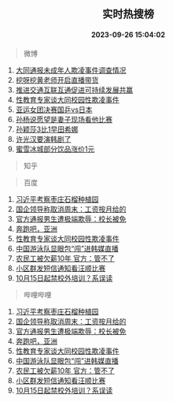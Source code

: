 <div align="center"><h2>实时热搜榜</h2><h4>2023-09-26 15:04:02</h4></div>

> 微博  

1. [大同通报未成年人欺凌事件调查情况](https://s.weibo.com/weibo?q=%23%E5%A4%A7%E5%90%8C%E9%80%9A%E6%8A%A5%E6%9C%AA%E6%88%90%E5%B9%B4%E4%BA%BA%E6%AC%BA%E5%87%8C%E4%BA%8B%E4%BB%B6%E8%B0%83%E6%9F%A5%E6%83%85%E5%86%B5%23&t=31&band_rank=1&Refer=top)<br />
2. [挖呀挖黄老师开启直播带货](https://s.weibo.com/weibo?q=%23%E6%8C%96%E5%91%80%E6%8C%96%E9%BB%84%E8%80%81%E5%B8%88%E5%BC%80%E5%90%AF%E7%9B%B4%E6%92%AD%E5%B8%A6%E8%B4%A7%23&t=31&band_rank=2&Refer=top)<br />
3. [推进交通互联互通促进可持续发展共赢](https://s.weibo.com/weibo?q=%23%E6%8E%A8%E8%BF%9B%E4%BA%A4%E9%80%9A%E4%BA%92%E8%81%94%E4%BA%92%E9%80%9A%E4%BF%83%E8%BF%9B%E5%8F%AF%E6%8C%81%E7%BB%AD%E5%8F%91%E5%B1%95%E5%85%B1%E8%B5%A2%23&t=31&band_rank=3&Refer=top)<br />
4. [性教育专家谈大同校园性欺凌事件](https://s.weibo.com/weibo?q=%23%E6%80%A7%E6%95%99%E8%82%B2%E4%B8%93%E5%AE%B6%E8%B0%88%E5%A4%A7%E5%90%8C%E6%A0%A1%E5%9B%AD%E6%80%A7%E6%AC%BA%E5%87%8C%E4%BA%8B%E4%BB%B6%23&t=31&band_rank=4&Refer=top)<br />
5. [亚运女团决赛国乒vs日本](https://s.weibo.com/weibo?q=%23%E4%BA%9A%E8%BF%90%E5%A5%B3%E5%9B%A2%E5%86%B3%E8%B5%9B%E5%9B%BD%E4%B9%92vs%E6%97%A5%E6%9C%AC%23&t=31&band_rank=5&Refer=top)<br />
6. [孙杨说愿望是妻子现场看他比赛](https://s.weibo.com/weibo?q=%23%E5%AD%99%E6%9D%A8%E8%AF%B4%E6%84%BF%E6%9C%9B%E6%98%AF%E5%A6%BB%E5%AD%90%E7%8E%B0%E5%9C%BA%E7%9C%8B%E4%BB%96%E6%AF%94%E8%B5%9B%23&t=31&band_rank=6&Refer=top)<br />
7. [孙颖莎3比1早田希娜](https://s.weibo.com/weibo?q=%E5%AD%99%E9%A2%96%E8%8E%8E3%E6%AF%941%E6%97%A9%E7%94%B0%E5%B8%8C%E5%A8%9C&t=31&band_rank=7&Refer=top)<br />
8. [许光汉要演韩剧了](https://s.weibo.com/weibo?q=%23%E8%AE%B8%E5%85%89%E6%B1%89%E8%A6%81%E6%BC%94%E9%9F%A9%E5%89%A7%E4%BA%86%23&t=31&band_rank=8&Refer=top)<br />
9. [蜜雪冰城部分饮品涨价1元](https://s.weibo.com/weibo?q=%23%E8%9C%9C%E9%9B%AA%E5%86%B0%E5%9F%8E%E9%83%A8%E5%88%86%E9%A5%AE%E5%93%81%E6%B6%A8%E4%BB%B71%E5%85%83%23&t=31&band_rank=9&Refer=top)<br />

> 知乎  


> 百度  

1. [习近平考察枣庄石榴种植园](https://www.baidu.com/s?wd=%E4%B9%A0%E8%BF%91%E5%B9%B3%E8%80%83%E5%AF%9F%E6%9E%A3%E5%BA%84%E7%9F%B3%E6%A6%B4%E7%A7%8D%E6%A4%8D%E5%9B%AD&sa=fyb_news&rsv_dl=fyb_news)<br />
2. [国企领导称取消周末：工资按月给的](https://www.baidu.com/s?wd=%E5%9B%BD%E4%BC%81%E9%A2%86%E5%AF%BC%E7%A7%B0%E5%8F%96%E6%B6%88%E5%91%A8%E6%9C%AB%EF%BC%9A%E5%B7%A5%E8%B5%84%E6%8C%89%E6%9C%88%E7%BB%99%E7%9A%84&sa=fyb_news&rsv_dl=fyb_news)<br />
3. [官方通报男生遭极端欺辱：校长被免](https://www.baidu.com/s?wd=%E5%AE%98%E6%96%B9%E9%80%9A%E6%8A%A5%E7%94%B7%E7%94%9F%E9%81%AD%E6%9E%81%E7%AB%AF%E6%AC%BA%E8%BE%B1%EF%BC%9A%E6%A0%A1%E9%95%BF%E8%A2%AB%E5%85%8D&sa=fyb_news&rsv_dl=fyb_news)<br />
4. [奔跑吧，亚洲](https://www.baidu.com/s?wd=%E5%A5%94%E8%B7%91%E5%90%A7%EF%BC%8C%E4%BA%9A%E6%B4%B2&sa=fyb_news&rsv_dl=fyb_news)<br />
5. [性教育专家谈大同校园性欺凌事件](https://www.baidu.com/s?wd=%E6%80%A7%E6%95%99%E8%82%B2%E4%B8%93%E5%AE%B6%E8%B0%88%E5%A4%A7%E5%90%8C%E6%A0%A1%E5%9B%AD%E6%80%A7%E6%AC%BA%E5%87%8C%E4%BA%8B%E4%BB%B6&sa=fyb_news&rsv_dl=fyb_news)<br />
6. [中国游泳队显眼包“闯”进韩媒直播](https://www.baidu.com/s?wd=%E4%B8%AD%E5%9B%BD%E6%B8%B8%E6%B3%B3%E9%98%9F%E6%98%BE%E7%9C%BC%E5%8C%85%E2%80%9C%E9%97%AF%E2%80%9D%E8%BF%9B%E9%9F%A9%E5%AA%92%E7%9B%B4%E6%92%AD&sa=fyb_news&rsv_dl=fyb_news)<br />
7. [农民工被欠薪10年 官方：管不了](https://www.baidu.com/s?wd=%E5%86%9C%E6%B0%91%E5%B7%A5%E8%A2%AB%E6%AC%A0%E8%96%AA10%E5%B9%B4+%E5%AE%98%E6%96%B9%EF%BC%9A%E7%AE%A1%E4%B8%8D%E4%BA%86&sa=fyb_news&rsv_dl=fyb_news)<br />
8. [小区群发短信通知看汪顺比赛](https://www.baidu.com/s?wd=%E5%B0%8F%E5%8C%BA%E7%BE%A4%E5%8F%91%E7%9F%AD%E4%BF%A1%E9%80%9A%E7%9F%A5%E7%9C%8B%E6%B1%AA%E9%A1%BA%E6%AF%94%E8%B5%9B&sa=fyb_news&rsv_dl=fyb_news)<br />
9. [10月15日起禁校外培训？系误读](https://www.baidu.com/s?wd=10%E6%9C%8815%E6%97%A5%E8%B5%B7%E7%A6%81%E6%A0%A1%E5%A4%96%E5%9F%B9%E8%AE%AD%EF%BC%9F%E7%B3%BB%E8%AF%AF%E8%AF%BB&sa=fyb_news&rsv_dl=fyb_news)<br />

> 哔哩哔哩  

1. [习近平考察枣庄石榴种植园](https://www.baidu.com/s?wd=%E4%B9%A0%E8%BF%91%E5%B9%B3%E8%80%83%E5%AF%9F%E6%9E%A3%E5%BA%84%E7%9F%B3%E6%A6%B4%E7%A7%8D%E6%A4%8D%E5%9B%AD&sa=fyb_news&rsv_dl=fyb_news)<br />
2. [国企领导称取消周末：工资按月给的](https://www.baidu.com/s?wd=%E5%9B%BD%E4%BC%81%E9%A2%86%E5%AF%BC%E7%A7%B0%E5%8F%96%E6%B6%88%E5%91%A8%E6%9C%AB%EF%BC%9A%E5%B7%A5%E8%B5%84%E6%8C%89%E6%9C%88%E7%BB%99%E7%9A%84&sa=fyb_news&rsv_dl=fyb_news)<br />
3. [官方通报男生遭极端欺辱：校长被免](https://www.baidu.com/s?wd=%E5%AE%98%E6%96%B9%E9%80%9A%E6%8A%A5%E7%94%B7%E7%94%9F%E9%81%AD%E6%9E%81%E7%AB%AF%E6%AC%BA%E8%BE%B1%EF%BC%9A%E6%A0%A1%E9%95%BF%E8%A2%AB%E5%85%8D&sa=fyb_news&rsv_dl=fyb_news)<br />
4. [奔跑吧，亚洲](https://www.baidu.com/s?wd=%E5%A5%94%E8%B7%91%E5%90%A7%EF%BC%8C%E4%BA%9A%E6%B4%B2&sa=fyb_news&rsv_dl=fyb_news)<br />
5. [性教育专家谈大同校园性欺凌事件](https://www.baidu.com/s?wd=%E6%80%A7%E6%95%99%E8%82%B2%E4%B8%93%E5%AE%B6%E8%B0%88%E5%A4%A7%E5%90%8C%E6%A0%A1%E5%9B%AD%E6%80%A7%E6%AC%BA%E5%87%8C%E4%BA%8B%E4%BB%B6&sa=fyb_news&rsv_dl=fyb_news)<br />
6. [中国游泳队显眼包“闯”进韩媒直播](https://www.baidu.com/s?wd=%E4%B8%AD%E5%9B%BD%E6%B8%B8%E6%B3%B3%E9%98%9F%E6%98%BE%E7%9C%BC%E5%8C%85%E2%80%9C%E9%97%AF%E2%80%9D%E8%BF%9B%E9%9F%A9%E5%AA%92%E7%9B%B4%E6%92%AD&sa=fyb_news&rsv_dl=fyb_news)<br />
7. [农民工被欠薪10年 官方：管不了](https://www.baidu.com/s?wd=%E5%86%9C%E6%B0%91%E5%B7%A5%E8%A2%AB%E6%AC%A0%E8%96%AA10%E5%B9%B4+%E5%AE%98%E6%96%B9%EF%BC%9A%E7%AE%A1%E4%B8%8D%E4%BA%86&sa=fyb_news&rsv_dl=fyb_news)<br />
8. [小区群发短信通知看汪顺比赛](https://www.baidu.com/s?wd=%E5%B0%8F%E5%8C%BA%E7%BE%A4%E5%8F%91%E7%9F%AD%E4%BF%A1%E9%80%9A%E7%9F%A5%E7%9C%8B%E6%B1%AA%E9%A1%BA%E6%AF%94%E8%B5%9B&sa=fyb_news&rsv_dl=fyb_news)<br />
9. [10月15日起禁校外培训？系误读](https://www.baidu.com/s?wd=10%E6%9C%8815%E6%97%A5%E8%B5%B7%E7%A6%81%E6%A0%A1%E5%A4%96%E5%9F%B9%E8%AE%AD%EF%BC%9F%E7%B3%BB%E8%AF%AF%E8%AF%BB&sa=fyb_news&rsv_dl=fyb_news)<br />
